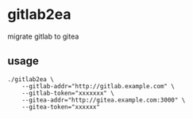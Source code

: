 # gitlab2ea

migrate gitlab to gitea

## usage

```shell
./gitlab2ea \
    --gitlab-addr="http://gitlab.example.com" \
    --gitlab-token="xxxxxxx" \
    --gitea-addr="http://gitea.example.com:3000" \
    --gitea-token="xxxxxx"
```
